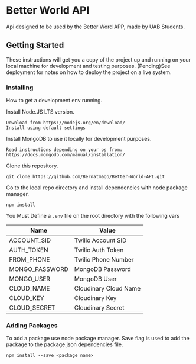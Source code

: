 # Better World API

Api designed to be used by the Better Word APP, made by UAB Students.

## Getting Started

These instructions will get you a copy of the project up and running on your local machine for development and testing purposes. 
(Pending)See deployment for notes on how to deploy the project on a live system.

### Installing

How to get a development env running.

Install Node.JS LTS version.

```
Download from https://nodejs.org/en/download/
Install using default settings
```

Install MongoDB to use it locally for development purposes.

```
Read instructions depending on your os from: https://docs.mongodb.com/manual/installation/
```

Clone this repository.

```
git clone https://github.com/Bernatmago/Better-World-API.git
```

Go to the local repo directory and install dependencies with node package manager.
```
npm install
```

You Must Define a ```.env``` file on the root directory with the following vars

| Name | Value | 
| ---- | ----- |
| ACCOUNT_SID | Twilio Account SID |
| AUTH_TOKEN | Twilio Auth Token |
| FROM_PHONE | Twilio Phone Number |
| MONGO_PASSWORD | MongoDB Password |
| MONGO_USER | MongoDB User |
| CLOUD_NAME | Cloudinary Cloud Name |
| CLOUD_KEY | Cloudinary Key |
| CLOUD_SECRET | Cloudinary Secret |

### Adding Packages

To add a package use node package manager. Save flag is used to add the package to the package.json dependencies file.
```
npm install --save <package name>
```
